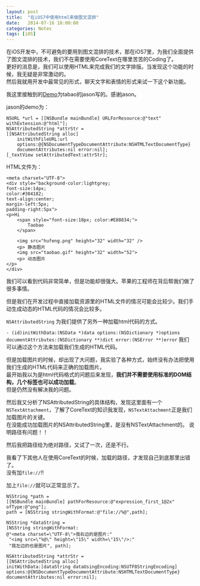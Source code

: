 ```yaml
---
layout: post
title:  "在iOS7中使用html来做图文混排"
date:   2014-07-16 18:00:00
categories: Notes
tags: [iOS]
---
```


在iOS开发中，不可避免的要用到图文混排的技术，那在iOS7里，为我们全面提供了图文混排的技术，我们不在需要使用CoreText在哪里苦苦的Coding了。  
更好的消息是，我们可以使用HTML来完成我们的文字排版。当发现这个功能的时候，我无疑是非常激动的。  
然后我就用开发中最常见的形式，聊天文字和表情的形式来试一下这个新功能。

我这里接触到的[Demo](http://image.data.weipan.cn/41210995/1d7ab6ca33b1217cafc2edc06c0c736fbe8b86ea?ssig=457rEpfno8&Expires=1405447200&KID=sae,l30zoo1wmz&fn=attributeString.zip)为tabao的jason写的。感谢jason。

jason的demo为：

	NSURL *url = [[NSBundle mainBundle] URLForResource:@"text" withExtension:@"html"];
    NSAttributedString *attrStr =
    [[NSAttributedString alloc]
    	initWithFileURL:url
    	options:@{NSDocumentTypeDocumentAttribute:NSHTMLTextDocumentType}
    	documentAttributes:nil error:nil];
    [_textView setAttributedText:attrStr];


HTML文件为：

	<meta charset="UTF-8">
	<div style="background-color:lightgrey;
    font-size:14px;
    color:#304182;
    text-align:center;
    margin-left:5px;
    padding-right:5px">
	<p>Hi
		<span style="font-size:18px; color:#E88834;">
			Taobao
		</span>

		<img src="hufeng.png" height="32" width="32" />
        <p> 静态图片
		<img src="taobao.gif" height="32" width="52">
        <p> 动态图片
	</p>
	</div>

我们可以看到代码非常简单，但是功能却很强大。苹果的工程师在背后帮我们做了很多事情。  

但是我们在开发过程中直接加载资源里的HTML文件的情况可能会比较少。我们手动生成动态的HTML代码的情况会比较多。  

`NSAttributedString` 为我们提供了另外一种加载html代码的方式。  

`- (id)initWithData:(NSData *)data options:(NSDictionary *)options documentAttributes:(NSDictionary **)dict error:(NSError **)error` 我们可以通过这个方法来加载我们生成的HTML代码。

但是加载图片的时候，却出现了大问题，我实验了各种方式，始终没有办法把使用我们生成的HTML代码来正确的加载图片。  
最开始我以为是html代码格式的问题后来发现，**我们并不需要使用标准的DOM结构，几个标签也可以成功加载**。  
但是仍然没有解决我的问题。

然后我又分析了NSAttributedString的具体结构，发现这里面有一个`NSTextAttachment`，了解了CoreText的知识我发现，`NSTextAttachment`正是我们加载图片的关键。  
在没能成功加载图片的NSAttributedString里，是没有NSTextAttachment的。
说明路径有问题！！

然后我把路径给为绝对路径，又试了一次，还是不行。  

我看了下其他人在使用CoreText的时候，加载的路径，才发现自己到底那里出错了。  
没有加`file://`!!

加上`file://`就可以正常显示了。

	NSString *path =
	[[NSBundle mainBundle] pathForResource:@"expression_first_1@2x" ofType:@"png"];
    path = [NSString stringWithFormat:@"file://%@",path];

    NSString *dataString =
    [NSString stringWithFormat:
    @"<meta charset=\"UTF-8\">我右边的是图片:"
     "<img src=\"%@\" height=\"15\" width=\"15\"/>:"
     "我左边的也是图片", path];

    NSAttributedString *attrStr =
    [[NSAttributedString alloc]
    initWithData:[dataString dataUsingEncoding:NSUTF8StringEncoding]
    options:@{NSDocumentTypeDocumentAttribute:NSHTMLTextDocumentType}
    documentAttributes:nil error:nil];
